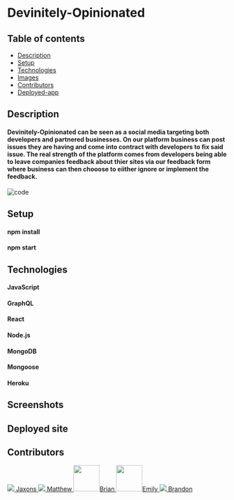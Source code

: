 # Devinitely-Opinionated

## Table of contents 
* [Description](#description)
* [Setup](#setup)
* [Technologies](#technologies)
* [Images](#images)
* [Contributors](#contributors)
* [Deployed-app](#app)


## Description <a name="description"></a>
#### Devinitely-Opinionated can be seen as a social media targeting both developers and partnered businesses. On our platform business can post issues they are having and come into contract with developers to fix said issue. The real strength of the platform comes from developers being able to leave companies feedback about thier sites via our feedback form where business can then chooose to eiither ignore or implement the feedback. 

![code](https://user-images.githubusercontent.com/97642221/176791758-0a85e11a-cfb1-40b5-9df2-d4351e56b5a9.gif)


## Setup <a name="setup"></a>
#### npm install
#### npm start 


## Technologies <a name="technologies"></a>
#### JavaScript
#### GraphQL
#### React
#### Node.js
#### MongoDB
#### Mongoose
#### Heroku


## Screenshots <a name="images"></a>


## Deployed site <a name="app"></a>


## Contributors <a name="contributors"></a>

<a href="https://github.com/Jaxon">
  <img src="https://github.com/JaxonAdams.png?size=60"> Jaxons
  </a>
  
<a href="https://github.com/Vrentadax">
   <img src="https://github.com/Vrentadax.png?size=60"> Matthew
  </a>
  
  
<a href="https://github.com/brian7950">
   <img src="https://github.com/brian7950.png" width="60" height="60" />Brian
  </a>
  
<a href="https://github.com/emalie">
  <img src="https://github.com/emalie.png" width="60" height="60" />Emily
  </a>
  

  
<a href="https://github.com/bfranks3">
  <img src="https://github.com/bfranks3.png?size=60" /> Brandon
  </a>
